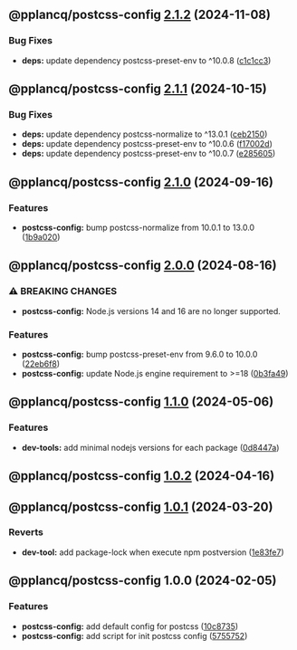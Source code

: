 ## @pplancq/postcss-config [2.1.2](https://github.com/pplancq/dev-tools/compare/@pplancq/postcss-config@2.1.1...@pplancq/postcss-config@2.1.2) (2024-11-08)

### Bug Fixes

* **deps:** update dependency postcss-preset-env to ^10.0.8 ([c1c1cc3](https://github.com/pplancq/dev-tools/commit/c1c1cc3c992bfef2819470a03f1087712aa6af02))

## @pplancq/postcss-config [2.1.1](https://github.com/pplancq/dev-tools/compare/@pplancq/postcss-config@2.1.0...@pplancq/postcss-config@2.1.1) (2024-10-15)

### Bug Fixes

* **deps:** update dependency postcss-normalize to ^13.0.1 ([ceb2150](https://github.com/pplancq/dev-tools/commit/ceb21504f004bda4746b8b2697671a00f44484b6))
* **deps:** update dependency postcss-preset-env to ^10.0.6 ([f17002d](https://github.com/pplancq/dev-tools/commit/f17002d421167db8ea4d26208efad643dcc4ecf6))
* **deps:** update dependency postcss-preset-env to ^10.0.7 ([e285605](https://github.com/pplancq/dev-tools/commit/e2856056611145f0f292a6e9e64f98d381fed52f))

## @pplancq/postcss-config [2.1.0](https://github.com/pplancq/dev-tools/compare/@pplancq/postcss-config@2.0.0...@pplancq/postcss-config@2.1.0) (2024-09-16)

### Features

* **postcss-config:** bump postcss-normalize from 10.0.1 to 13.0.0 ([1b9a020](https://github.com/pplancq/dev-tools/commit/1b9a0204f741fc4b1f13377558785c2cfdc1a937))

## @pplancq/postcss-config [2.0.0](https://github.com/pplancq/dev-tools/compare/@pplancq/postcss-config@1.1.0...@pplancq/postcss-config@2.0.0) (2024-08-16)

### ⚠ BREAKING CHANGES

* **postcss-config:** Node.js versions 14 and 16 are no longer supported.

### Features

* **postcss-config:** bump postcss-preset-env from 9.6.0 to 10.0.0 ([22eb6f8](https://github.com/pplancq/dev-tools/commit/22eb6f862bc13bd9cf01a0d6e0820efcb4586c39))
* **postcss-config:** update Node.js engine requirement to >=18 ([0b3fa49](https://github.com/pplancq/dev-tools/commit/0b3fa4994673fb4bcdbbb973b15e7d39e3a542df))

## @pplancq/postcss-config [1.1.0](https://github.com/pplancq/dev-tools/compare/@pplancq/postcss-config@1.0.2...@pplancq/postcss-config@1.1.0) (2024-05-06)


### Features

* **dev-tools:** add minimal nodejs versions for each package ([0d8447a](https://github.com/pplancq/dev-tools/commit/0d8447a6f4e26ff9cb28baac8434020156d5dac0))

## @pplancq/postcss-config [1.0.2](https://github.com/pplancq/dev-tools/compare/@pplancq/postcss-config@1.0.1...@pplancq/postcss-config@1.0.2) (2024-04-16)

## @pplancq/postcss-config [1.0.1](https://github.com/pplancq/dev-tools/compare/@pplancq/postcss-config@1.0.0...@pplancq/postcss-config@1.0.1) (2024-03-20)


### Reverts

* **dev-tool:** add package-lock when execute npm postversion ([1e83fe7](https://github.com/pplancq/dev-tools/commit/1e83fe7ee8d2529ce3b85e1abb56968171ee01ff))

## @pplancq/postcss-config 1.0.0 (2024-02-05)


### Features

* **postcss-config:** add default config for postcss ([10c8735](https://github.com/pplancq/dev-tools/commit/10c8735da8534d4f7d2738e0e9774692462b9083))
* **postcss-config:** add script for init postcss config ([5755752](https://github.com/pplancq/dev-tools/commit/57557527426e48c848a593ea3f12d61224c29466))
